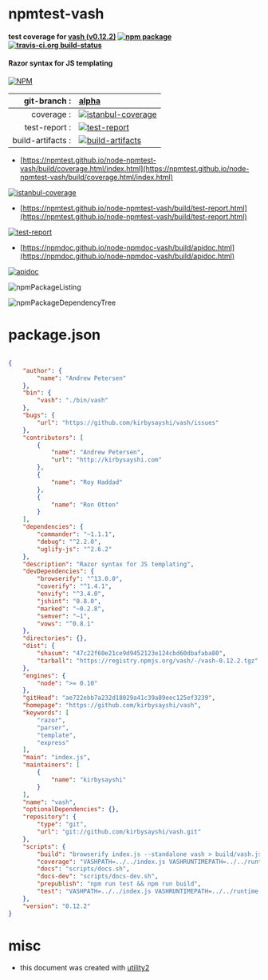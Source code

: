 # npmtest-vash

#### test coverage for  [vash (v0.12.2)](https://github.com/kirbysayshi/vash)  [![npm package](https://img.shields.io/npm/v/npmtest-vash.svg?style=flat-square)](https://www.npmjs.org/package/npmtest-vash) [![travis-ci.org build-status](https://api.travis-ci.org/npmtest/node-npmtest-vash.svg)](https://travis-ci.org/npmtest/node-npmtest-vash)

#### Razor syntax for JS templating

[![NPM](https://nodei.co/npm/vash.png?downloads=true&downloadRank=true&stars=true)](https://www.npmjs.com/package/vash)

| git-branch : | [alpha](https://github.com/npmtest/node-npmtest-vash/tree/alpha)|
|--:|:--|
| coverage : | [![istanbul-coverage](https://npmtest.github.io/node-npmtest-vash/build/coverage.badge.svg)](https://npmtest.github.io/node-npmtest-vash/build/coverage.html/index.html)|
| test-report : | [![test-report](https://npmtest.github.io/node-npmtest-vash/build/test-report.badge.svg)](https://npmtest.github.io/node-npmtest-vash/build/test-report.html)|
| build-artifacts : | [![build-artifacts](https://npmtest.github.io/node-npmtest-vash/glyphicons_144_folder_open.png)](https://github.com/npmtest/node-npmtest-vash/tree/gh-pages/build)|

- [https://npmtest.github.io/node-npmtest-vash/build/coverage.html/index.html](https://npmtest.github.io/node-npmtest-vash/build/coverage.html/index.html)

[![istanbul-coverage](https://npmtest.github.io/node-npmtest-vash/build/screenCapture.buildCi.browser.%252Ftmp%252Fbuild%252Fcoverage.lib.html.png)](https://npmtest.github.io/node-npmtest-vash/build/coverage.html/index.html)

- [https://npmtest.github.io/node-npmtest-vash/build/test-report.html](https://npmtest.github.io/node-npmtest-vash/build/test-report.html)

[![test-report](https://npmtest.github.io/node-npmtest-vash/build/screenCapture.buildCi.browser.%252Ftmp%252Fbuild%252Ftest-report.html.png)](https://npmtest.github.io/node-npmtest-vash/build/test-report.html)

- [https://npmdoc.github.io/node-npmdoc-vash/build/apidoc.html](https://npmdoc.github.io/node-npmdoc-vash/build/apidoc.html)

[![apidoc](https://npmdoc.github.io/node-npmdoc-vash/build/screenCapture.buildCi.browser.%252Ftmp%252Fbuild%252Fapidoc.html.png)](https://npmdoc.github.io/node-npmdoc-vash/build/apidoc.html)

![npmPackageListing](https://npmtest.github.io/node-npmtest-vash/build/screenCapture.npmPackageListing.svg)

![npmPackageDependencyTree](https://npmtest.github.io/node-npmtest-vash/build/screenCapture.npmPackageDependencyTree.svg)



# package.json

```json

{
    "author": {
        "name": "Andrew Petersen"
    },
    "bin": {
        "vash": "./bin/vash"
    },
    "bugs": {
        "url": "https://github.com/kirbysayshi/vash/issues"
    },
    "contributors": [
        {
            "name": "Andrew Petersen",
            "url": "http://kirbysayshi.com"
        },
        {
            "name": "Roy Haddad"
        },
        {
            "name": "Ron Otten"
        }
    ],
    "dependencies": {
        "commander": "~1.1.1",
        "debug": "^2.2.0",
        "uglify-js": "^2.6.2"
    },
    "description": "Razor syntax for JS templating",
    "devDependencies": {
        "browserify": "^13.0.0",
        "coverify": "^1.4.1",
        "envify": "^3.4.0",
        "jshint": "0.8.0",
        "marked": "~0.2.8",
        "semver": "~1",
        "vows": "^0.8.1"
    },
    "directories": {},
    "dist": {
        "shasum": "47c22f60e21ce9d9452123e124cbd60dbafaba80",
        "tarball": "https://registry.npmjs.org/vash/-/vash-0.12.2.tgz"
    },
    "engines": {
        "node": ">= 0.10"
    },
    "gitHead": "ae722ebb7a232d18029a41c39a89eec125ef3239",
    "homepage": "https://github.com/kirbysayshi/vash",
    "keywords": [
        "razor",
        "parser",
        "template",
        "express"
    ],
    "main": "index.js",
    "maintainers": [
        {
            "name": "kirbysayshi"
        }
    ],
    "name": "vash",
    "optionalDependencies": {},
    "repository": {
        "type": "git",
        "url": "git://github.com/kirbysayshi/vash.git"
    },
    "scripts": {
        "build": "browserify index.js --standalone vash > build/vash.js && browserify --standalone vash runtime.js > build/vash-runtime.js && browserify --standalone vash --external fs --external path lib/helpers/index.js > build/vash-runtime-all.js",
        "coverage": "VASHPATH=../../index.js VASHRUNTIMEPATH=../../runtime.js browserify -t envify -t coverify test/vows/vash.test.js | node | coverify",
        "docs": "scripts/docs.sh",
        "docs-dev": "scripts/docs-dev.sh",
        "prepublish": "npm run test && npm run build",
        "test": "VASHPATH=../../index.js VASHRUNTIMEPATH=../../runtime.js vows test/vows/vash.*.js --spec"
    },
    "version": "0.12.2"
}
```



# misc
- this document was created with [utility2](https://github.com/kaizhu256/node-utility2)
